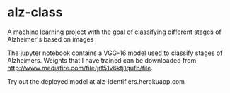 # alz-class
A machine learning project with the goal of classifying different stages of Alzheimer's based on images

The jupyter notebook contains a VGG-16 model used to classify stages of Alzheimers. Weights that I have trained can be downloaded from http://www.mediafire.com/file/jrf51v6ktj1qufb/file.

Try out the deployed model at alz-identifiers.herokuapp.com
